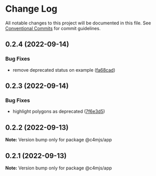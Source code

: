# Change Log

All notable changes to this project will be documented in this file.
See [Conventional Commits](https://conventionalcommits.org) for commit guidelines.

## 0.2.4 (2022-09-14)


### Bug Fixes

* remove deprecated status on example ([fa68cad](https://github.com/c4mjs/c4mjs/commit/fa68cad587087fc6da5ee91832a7c853e4f2a488))





## 0.2.3 (2022-09-14)

### Bug Fixes

- highlight polygons as deprecated ([7f6e3d5](https://github.com/c4mjs/c4mjs/commit/7f6e3d5b8e81fc2440769cf3c00c5aa268995fa6))

## 0.2.2 (2022-09-13)

**Note:** Version bump only for package @c4mjs/app

## 0.2.1 (2022-09-13)

**Note:** Version bump only for package @c4mjs/app
